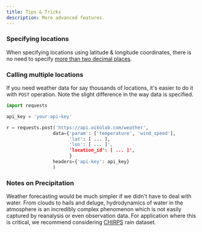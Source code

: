 ```yaml
---
title: Tips & Tricks
description: More advanced features.
---
```


### Specifying locations

When specifying locations using latitude & longitude coordinates, there is no need to specify <a href="https://xkcd.com/2170/" target="_blank">more than two decimal places</a>.

### Calling multiple locations

If you need weather data for say thousands of locations, it's easier to do it with `POST` operation. Note the slight difference in the way data is specified.

```py linenums="1"
import requests

api_key = 'your-api-key'

r = requests.post('https://api.oikolab.com/weather',
                 data={'param': ['temperature', 'wind_speed'],
                       'lat': [ ... ],
                       'lon': [ ... ]',
                       'location_id': [ ... ]',
                       }
                 headers={'api-key': api_key}
                 )
```

### Notes on Precipitation

Weather forecasting would be much simpler if we didn't have to deal with water. From clouds to hails and deluge, hydrodynamics of water in the atmosphere is an incredibly complex phenomenon which is not easily captured by reanalysis or even observation data. For application where this is critical, we recommend considering [CHIRPS](https://www.chc.ucsb.edu/data/chirps) rain dataset.

